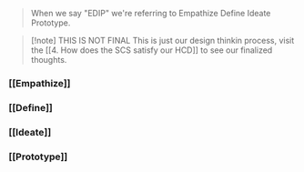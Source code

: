 > When we say "EDIP" we're referring to Empathize Define Ideate Prototype.

> [!note] THIS IS NOT FINAL
> This is just our design thinkin process, visit the [[4. How does the SCS satisfy our HCD]] to see our finalized thoughts.
### [[Empathize]]
### [[Define]]
### [[Ideate]]
### [[Prototype]]